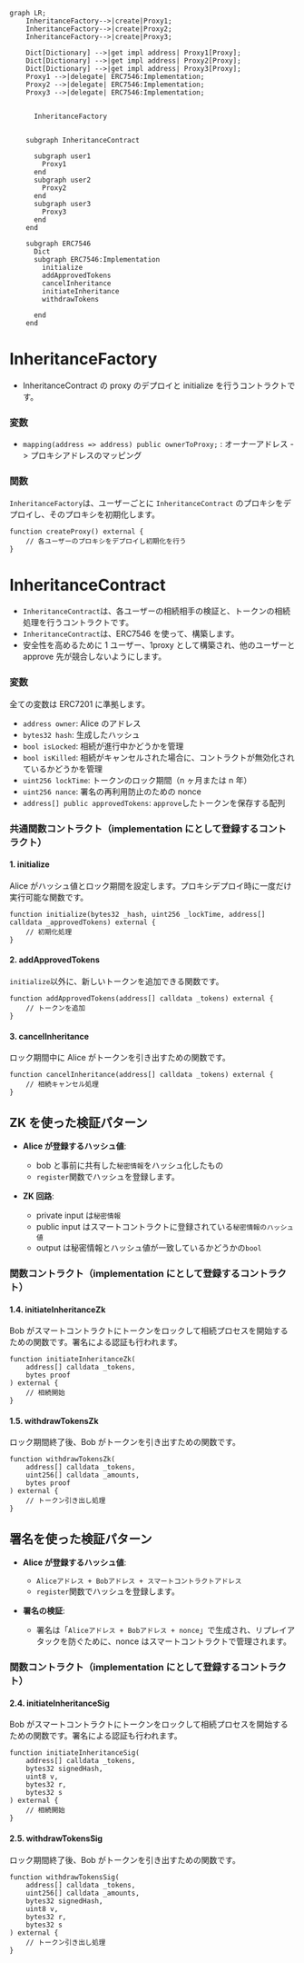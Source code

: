

```mermaid
graph LR;
    InheritanceFactory-->|create|Proxy1;
    InheritanceFactory-->|create|Proxy2;
    InheritanceFactory-->|create|Proxy3;

    Dict[Dictionary] -->|get impl address| Proxy1[Proxy];
    Dict[Dictionary] -->|get impl address| Proxy2[Proxy];
    Dict[Dictionary] -->|get impl address| Proxy3[Proxy];
    Proxy1 -->|delegate| ERC7546:Implementation;
    Proxy2 -->|delegate| ERC7546:Implementation;
    Proxy3 -->|delegate| ERC7546:Implementation;


      InheritanceFactory 


    subgraph InheritanceContract

      subgraph user1
        Proxy1
      end
      subgraph user2
        Proxy2
      end
      subgraph user3
        Proxy3
      end
    end

    subgraph ERC7546
      Dict
      subgraph ERC7546:Implementation
        initialize 
        addApprovedTokens
        cancelInheritance
        initiateInheritance
        withdrawTokens

      end
    end

```

# **InheritanceFactory**

- InheritanceContract の proxy のデプロイと initialize を行うコントラクトです。

### 変数

- `mapping(address => address) public ownerToProxy;` : オーナーアドレス -> プロキシアドレスのマッピング

### 関数

`InheritanceFactory`は、ユーザーごとに `InheritanceContract` のプロキシをデプロイし、そのプロキシを初期化します。

```solidity
function createProxy() external {
    // 各ユーザーのプロキシをデプロイし初期化を行う
}
```

# **InheritanceContract**

- `InheritanceContract`は、各ユーザーの相続相手の検証と、トークンの相続処理を行うコントラクトです。
- `InheritanceContract`は、ERC7546 を使って、構築します。
- 安全性を高めるために 1 ユーザー、1proxy として構築され、他のユーザーと approve 先が競合しないようにします。

### 変数

全ての変数は ERC7201 に準拠します。

- `address owner`: Alice のアドレス
- `bytes32 hash`: 生成したハッシュ
- `bool isLocked`: 相続が進行中かどうかを管理
- `bool isKilled`: 相続がキャンセルされた場合に、コントラクトが無効化されているかどうかを管理
- `uint256 lockTime`: トークンのロック期間（n ヶ月または n 年）
- `uint256 nance`: 署名の再利用防止のための nonce
- `address[] public approvedTokens`: `approve`したトークンを保存する配列

### 共通関数コントラクト（implementation にとして登録するコントラクト）

#### 1. **initialize**

Alice がハッシュ値とロック期間を設定します。プロキシデプロイ時に一度だけ実行可能な関数です。

```solidity
function initialize(bytes32 _hash, uint256 _lockTime, address[] calldata _approvedTokens) external {
    // 初期化処理
}
```

#### 2. **addApprovedTokens**

`initialize`以外に、新しいトークンを追加できる関数です。

```solidity
function addApprovedTokens(address[] calldata _tokens) external {
    // トークンを追加
}
```

#### 3. **cancelInheritance**

ロック期間中に Alice がトークンを引き出すための関数です。

```solidity
function cancelInheritance(address[] calldata _tokens) external {
    // 相続キャンセル処理
}
```

## ZK を使った検証パターン

- **Alice が登録するハッシュ値**:

  - bob と事前に共有した`秘密情報`をハッシュ化したもの
  - `register`関数でハッシュを登録します。

- **ZK 回路**:
  - private input は`秘密情報`
  - public input はスマートコントラクトに登録されている`秘密情報のハッシュ値`
  - output は秘密情報とハッシュ値が一致しているかどうかの`bool`

### 関数コントラクト（implementation にとして登録するコントラクト）

#### 1.4. **initiateInheritanceZk**

Bob がスマートコントラクトにトークンをロックして相続プロセスを開始するための関数です。署名による認証も行われます。

```solidity
function initiateInheritanceZk(
    address[] calldata _tokens,
    bytes proof
) external {
    // 相続開始
}
```

#### 1.5. **withdrawTokensZk**

ロック期間終了後、Bob がトークンを引き出すための関数です。

```solidity
function withdrawTokensZk(
    address[] calldata _tokens,
    uint256[] calldata _amounts,
    bytes proof
) external {
    // トークン引き出し処理
}
```

## 署名を使った検証パターン

- **Alice が登録するハッシュ値**:

  - `Aliceアドレス + Bobアドレス + スマートコントラクトアドレス`
  - `register`関数でハッシュを登録します。

- **署名の検証**:
  - 署名は「`Aliceアドレス + Bobアドレス + nonce`」で生成され、リプレイアタックを防ぐために、nonce はスマートコントラクトで管理されます。

### 関数コントラクト（implementation にとして登録するコントラクト）

#### 2.4. **initiateInheritanceSig**

Bob がスマートコントラクトにトークンをロックして相続プロセスを開始するための関数です。署名による認証も行われます。

```solidity
function initiateInheritanceSig(
    address[] calldata _tokens,
    bytes32 signedHash,
    uint8 v,
    bytes32 r,
    bytes32 s
) external {
    // 相続開始
}
```

#### 2.5. **withdrawTokensSig**

ロック期間終了後、Bob がトークンを引き出すための関数です。

```solidity
function withdrawTokensSig(
    address[] calldata _tokens,
    uint256[] calldata _amounts,
    bytes32 signedHash,
    uint8 v,
    bytes32 r,
    bytes32 s
) external {
    // トークン引き出し処理
}
```
